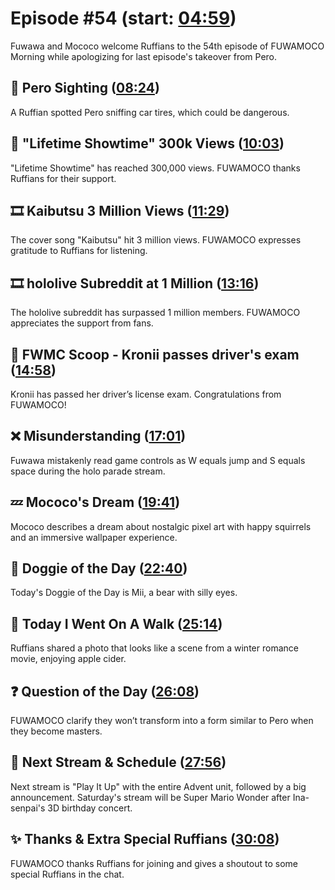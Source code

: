 # Episode #54 (start: [04:59](https://youtu.be/91NURP2SgC8?t=04m59s))

Fuwawa and Mococo welcome Ruffians to the 54th episode of FUWAMOCO Morning while apologizing for last episode's takeover from Pero.

## 👀 Pero Sighting ([08:24](https://youtu.be/91NURP2SgC8?t=08m24s))

A Ruffian spotted Pero sniffing car tires, which could be dangerous.

## 🎤 "Lifetime Showtime" 300k Views ([10:03](https://youtu.be/91NURP2SgC8?t=10m03s))

"Lifetime Showtime" has reached 300,000 views. FUWAMOCO thanks Ruffians for their support.

## 🎞️ Kaibutsu 3 Million Views ([11:29](https://youtu.be/91NURP2SgC8?t=11m29s))

The cover song "Kaibutsu" hit 3 million views. FUWAMOCO expresses gratitude to Ruffians for listening.

## 🎞️ hololive Subreddit at 1 Million ([13:16](https://youtu.be/91NURP2SgC8?t=13m16s))

The hololive subreddit has surpassed 1 million members. FUWAMOCO appreciates the support from fans.

## 🔎 FWMC Scoop - Kronii passes driver's exam ([14:58](https://youtu.be/91NURP2SgC8?t=14m58s))

Kronii has passed her driver’s license exam. Congratulations from FUWAMOCO!

## ❌ Misunderstanding ([17:01](https://youtu.be/91NURP2SgC8?t=17m01s))

Fuwawa mistakenly read game controls as W equals jump and S equals space during the holo parade stream.

## 💤 Mococo's Dream ([19:41](https://youtu.be/91NURP2SgC8?t=19m41s))

Mococo describes a dream about nostalgic pixel art with happy squirrels and an immersive wallpaper experience.

## 🐶 Doggie of the Day ([22:40](https://youtu.be/91NURP2SgC8?t=22m40s))

Today's Doggie of the Day is Mii, a bear with silly eyes.

## 🚶 Today I Went On A Walk ([25:14](https://youtu.be/91NURP2SgC8?t=25m14s))

Ruffians shared a photo that looks like a scene from a winter romance movie, enjoying apple cider.

## ❓ Question of the Day ([26:08](https://youtu.be/91NURP2SgC8?t=26m08s))

FUWAMOCO clarify they won’t transform into a form similar to Pero when they become masters.

## 📅 Next Stream & Schedule ([27:56](https://youtu.be/91NURP2SgC8?t=27m56s))

Next stream is "Play It Up" with the entire Advent unit, followed by a big announcement. Saturday's stream will be Super Mario Wonder after Ina-senpai's 3D birthday concert.

## ✨ Thanks & Extra Special Ruffians ([30:08](https://youtu.be/91NURP2SgC8?t=30m08s))

FUWAMOCO thanks Ruffians for joining and gives a shoutout to some special Ruffians in the chat.
